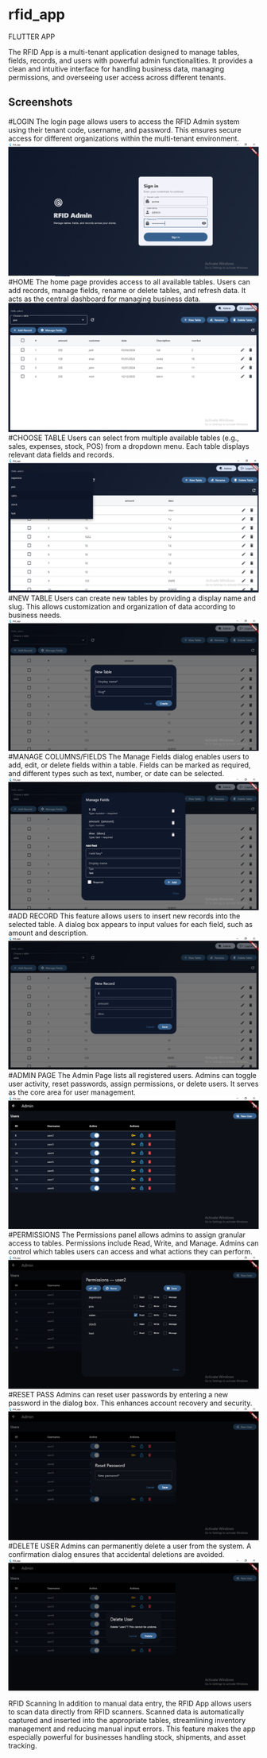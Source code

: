 # rfid_app
FLUTTER APP

The RFID App is a multi-tenant application designed to manage tables, fields, records, and users with powerful admin functionalities. It provides a clean and intuitive interface for handling business data, managing permissions, and overseeing user access across different tenants.



## Screenshots
#LOGIN
The login page allows users to access the RFID Admin system using their tenant code, username, and password. This ensures secure access for different organizations within the multi-tenant environment.
![Scan](lib/assets/screenshots/login.PNG)
#HOME
The home page provides access to all available tables. Users can add records, manage fields, rename or delete tables, and refresh data. It acts as the central dashboard for managing business data.
![Home](lib/assets/screenshots/home_page.PNG)
#CHOOSE TABLE
Users can select from multiple available tables (e.g., sales, expenses, stock, POS) from a dropdown menu. Each table displays relevant data fields and records.
![Home](lib/assets/screenshots/choose_table.PNG)
#NEW TABLE
Users can create new tables by providing a display name and slug. This allows customization and organization of data according to business needs.
![Home](lib/assets/screenshots/new_table.PNG)
#MANAGE COLUMNS/FIELDS
The Manage Fields dialog enables users to add, edit, or delete fields within a table. Fields can be marked as required, and different types such as text, number, or date can be selected.
![Home](lib/assets/screenshots/manage_fields.PNG)
#ADD RECORD
This feature allows users to insert new records into the selected table. A dialog box appears to input values for each field, such as amount and description.
![Home](lib/assets/screenshots/add_record.PNG)
#ADMIN PAGE
The Admin Page lists all registered users. Admins can toggle user activity, reset passwords, assign permissions, or delete users. It serves as the core area for user management.
![Home](lib/assets/screenshots/admin_page.PNG)
#PERMISSIONS
The Permissions panel allows admins to assign granular access to tables. Permissions include Read, Write, and Manage. Admins can control which tables users can access and what actions they can perform.
![Records](lib/assets/screenshots/permissions.PNG)
#RESET PASS
Admins can reset user passwords by entering a new password in the dialog box. This enhances account recovery and security.
![Home](lib/assets/screenshots/reset_pass.PNG)
#DELETE USER
Admins can permanently delete a user from the system. A confirmation dialog ensures that accidental deletions are avoided.
![Home](lib/assets/screenshots/delete_user.PNG)

RFID Scanning
In addition to manual data entry, the RFID App allows users to scan data directly from RFID scanners. Scanned data is automatically captured and inserted into the appropriate tables, streamlining inventory management and reducing manual input errors. This feature makes the app especially powerful for businesses handling stock, shipments, and asset tracking.
